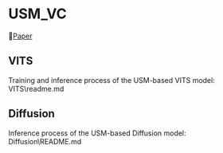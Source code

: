 # USM_VC
📖<a href="https://arxiv.org/pdf/2504.08524">Paper</a> 
## VITS
Training and inference process of the USM-based VITS model: VITS\readme.md

## Diffusion
Inference process of the USM-based Diffusion model: Diffusion\README.md
